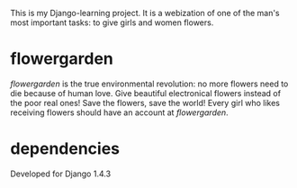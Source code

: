 This is my Django-learning project.
It is a webization of one of the man's most important tasks:
to give girls and women flowers.

# flowergarden #

*flowergarden* is the true environmental revolution:
no more flowers need to die because of human love.
Give beautiful electronical flowers instead of the poor real ones!
Save the flowers, save the world!
Every girl who likes receiving flowers should have an account at *flowergarden*.

# dependencies #

Developed for Django 1.4.3